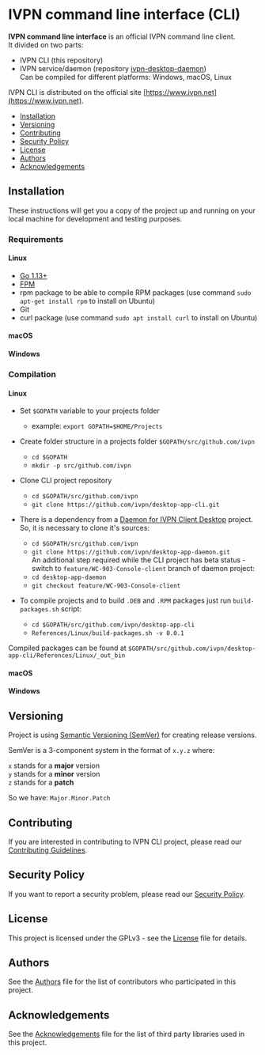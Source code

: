 # IVPN command line interface (CLI)

**IVPN command line interface** is an official IVPN command line client.  
It divided on two parts:  
  - IVPN CLI (this repository)  
  - IVPN service/daemon (repository [ivpn-desktop-daemon](https://github.com/ivpn/desktop-app-daemon))  
Can be compiled for different platforms: Windows, macOS, Linux

IVPN CLI is distributed on the official site [https://www.ivpn.net](https://www.ivpn.net).  

* [Installation](#installation)
* [Versioning](#versioning)
* [Contributing](#contributing)
* [Security Policy](#security)
* [License](#license)
* [Authors](#Authors)
* [Acknowledgements](#acknowledgements)

<a name="installation"></a>
## Installation

These instructions will get you a copy of the project up and running on your local machine for development and testing purposes.

### Requirements

#### Linux

  - [Go 1.13+](https://golang.org/)
  - [FPM](https://fpm.readthedocs.io/en/latest/installing.html)
  - rpm package to be able to compile RPM packages (use command `sudo apt-get install rpm` to install on Ubuntu)
  - Git
  - curl package (use command `sudo apt install curl` to install on Ubuntu)

#### macOS

#### Windows

### Compilation

#### Linux

  * Set `$GOPATH` variable to your projects folder  
      -  example: `export GOPATH=$HOME/Projects`  

  * Create folder structure in a projects folder `$GOPATH/src/github.com/ivpn`  
      -  `cd $GOPATH`  
      -  `mkdir -p src/github.com/ivpn`  

  * Clone CLI project repository  
      -  `cd $GOPATH/src/github.com/ivpn`  
      -  `git clone https://github.com/ivpn/desktop-app-cli.git`  

  *  There is a dependency from a [Daemon for IVPN Client Desktop](https://github.com/ivpn/desktop-app-daemon) project. So, it is necessary to clone it's sources:  
      -  `cd $GOPATH/src/github.com/ivpn`  
      -  `git clone https://github.com/ivpn/desktop-app-daemon.git`  
    An additional step required while the CLI project has beta status - switch to `feature/WC-903-Console-client` branch of daemon project:  
      -  `cd desktop-app-daemon`  
      -  `git checkout feature/WC-903-Console-client`  

  * To compile projects and to build `.DEB` and `.RPM` packages just run `build-packages.sh` script:  
      -  `cd $GOPATH/src/github.com/ivpn/desktop-app-cli`  
      -  `References/Linux/build-packages.sh -v 0.0.1`  

Compiled packages can be found at `$GOPATH/src/github.com/ivpn/desktop-app-cli/References/Linux/_out_bin`  

#### macOS

#### Windows

<a name="versioning"></a>
## Versioning

Project is using [Semantic Versioning (SemVer)](https://semver.org) for creating release versions.

SemVer is a 3-component system in the format of `x.y.z` where:

`x` stands for a **major** version  
`y` stands for a **minor** version  
`z` stands for a **patch**

So we have: `Major.Minor.Patch`

<a name="contributing"></a>
## Contributing

If you are interested in contributing to IVPN CLI project, please read our [Contributing Guidelines](/.github/CONTRIBUTING.md).

<a name="security"></a>
## Security Policy

If you want to report a security problem, please read our [Security Policy](/.github/SECURITY.md).

<a name="license"></a>
## License

This project is licensed under the GPLv3 - see the [License](/LICENSE.md) file for details.

<a name="Authors"></a>
## Authors

See the [Authors](/AUTHORS) file for the list of contributors who participated in this project.

<a name="acknowledgements"></a>
## Acknowledgements

See the [Acknowledgements](/ACKNOWLEDGEMENTS.md) file for the list of third party libraries used in this project.
